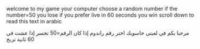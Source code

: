 welcome to my game your computer choose a random number if the number=50 you lose if you prefer live in 60 seconds you win
scroll down to read this text in arabic






مرحبا بكم في لعبتي حاسوبك اختر رقم راندوم إذا كان الرقم=50 تخسر إذا عشت في 60 ثانية تربح
